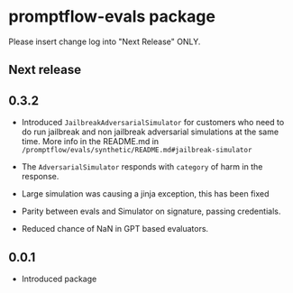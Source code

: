 # promptflow-evals package

Please insert change log into "Next Release" ONLY.

## Next release

## 0.3.2

- Introduced `JailbreakAdversarialSimulator` for customers who need to do run jailbreak and non jailbreak adversarial simulations at the same time. More info in the README.md in `/promptflow/evals/synthetic/README.md#jailbreak-simulator`

- The `AdversarialSimulator` responds with `category` of harm in the response.

- Large simulation was causing a jinja exception, this has been fixed

- Parity between evals and Simulator on signature, passing credentials.

- Reduced chance of NaN in GPT based evaluators.

## 0.0.1
- Introduced package
